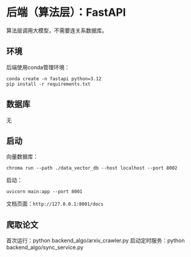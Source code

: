 # 后端（算法层）：FastAPI

算法层调用大模型，不需要连关系数据库。

## 环境

后端使用conda管理环境：
```shell
conda create -n fastapi python=3.12
pip install -r requirements.txt
```

## 数据库

无

## 启动

向量数据库：
```shell
chroma run --path ./data_vector_db --host localhost --port 8002
```

启动：
```shell
uvicorn main:app --port 8001
```

文档页面：`http://127.0.0.1:8001/docs`

## 爬取论文

首次运行：python backend_algo/arxiv_crawler.py
启动定时服务：python backend_algo/sync_service.py